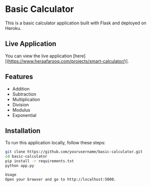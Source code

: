 # Basic Calculator

This is a basic calculator application built with Flask and deployed on Heroku.

## Live Application

You can view the live application [here][(https://www.heraafarooq.com/projects/smart-calculator/)].

## Features

- Addition
- Subtraction
- Multiplication
- Division
- Modulus
- Exponential

## Installation

To run this application locally, follow these steps:

```bash
git clone https://github.com/yourusername/basic-calculator.git
cd basic-calculator
pip install -r requirements.txt
python app.py

Usage
Open your browser and go to http://localhost:5000.
